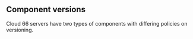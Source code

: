<!-- usedin: [ _general/Introduction] - post: -->


## Component versions

Cloud 66 servers have two types of components with differing policies on versioning.

